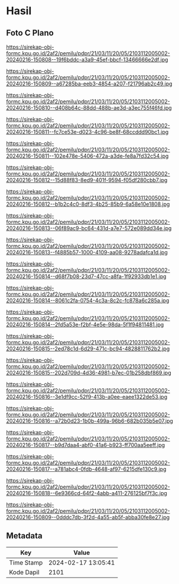 # Hasil

## Foto C Plano

https://sirekap-obj-formc.kpu.go.id/2af2/pemilu/pdpr/21/03/11/20/05/2103112005002-20240216-150808--19f6bddc-a3a9-45ef-bbcf-13466666e2df.jpg

https://sirekap-obj-formc.kpu.go.id/2af2/pemilu/pdpr/21/03/11/20/05/2103112005002-20240216-150809--a67285ba-eeb3-4854-a207-f21796ab2c49.jpg

https://sirekap-obj-formc.kpu.go.id/2af2/pemilu/pdpr/21/03/11/20/05/2103112005002-20240216-150810--d408b64c-88dd-488b-ae3d-a3ec755f46fd.jpg

https://sirekap-obj-formc.kpu.go.id/2af2/pemilu/pdpr/21/03/11/20/05/2103112005002-20240216-150811--fc7ce53e-d023-4c96-be8f-68ccddd90bc1.jpg

https://sirekap-obj-formc.kpu.go.id/2af2/pemilu/pdpr/21/03/11/20/05/2103112005002-20240216-150811--102e478e-5406-472a-a3de-fe8a7fd32c54.jpg

https://sirekap-obj-formc.kpu.go.id/2af2/pemilu/pdpr/21/03/11/20/05/2103112005002-20240216-150812--15d88f83-8ed9-401f-9594-f05df280cbb7.jpg

https://sirekap-obj-formc.kpu.go.id/2af2/pemilu/pdpr/21/03/11/20/05/2103112005002-20240216-150812--b1b2c4c0-8df3-4b25-85b9-6a58e10e1808.jpg

https://sirekap-obj-formc.kpu.go.id/2af2/pemilu/pdpr/21/03/11/20/05/2103112005002-20240216-150813--06f89ac9-bc64-431d-a7e7-572e089dd34e.jpg

https://sirekap-obj-formc.kpu.go.id/2af2/pemilu/pdpr/21/03/11/20/05/2103112005002-20240216-150813--f4885b57-1000-4109-aa08-9278adafca1d.jpg

https://sirekap-obj-formc.kpu.go.id/2af2/pemilu/pdpr/21/03/11/20/05/2103112005002-20240216-150814--d68f7b08-23d7-47cc-a8fa-1f92933db1e1.jpg

https://sirekap-obj-formc.kpu.go.id/2af2/pemilu/pdpr/21/03/11/20/05/2103112005002-20240216-150814--8061c2fa-0754-4c3a-8c2c-fc878a6c285a.jpg

https://sirekap-obj-formc.kpu.go.id/2af2/pemilu/pdpr/21/03/11/20/05/2103112005002-20240216-150814--2fd5a53e-f2bf-4e5e-98da-5f1f94811481.jpg

https://sirekap-obj-formc.kpu.go.id/2af2/pemilu/pdpr/21/03/11/20/05/2103112005002-20240216-150815--2ed78c1d-6d29-471c-bc94-4828811762b2.jpg

https://sirekap-obj-formc.kpu.go.id/2af2/pemilu/pdpr/21/03/11/20/05/2103112005002-20240216-150815--202d709d-4d36-4981-b7ec-01b258dbf869.jpg

https://sirekap-obj-formc.kpu.go.id/2af2/pemilu/pdpr/21/03/11/20/05/2103112005002-20240216-150816--3e1df9cc-52f9-413b-a0ee-eaee1322de53.jpg

https://sirekap-obj-formc.kpu.go.id/2af2/pemilu/pdpr/21/03/11/20/05/2103112005002-20240216-150816--a72b0d23-1b0b-499a-96b6-682b035b5e07.jpg

https://sirekap-obj-formc.kpu.go.id/2af2/pemilu/pdpr/21/03/11/20/05/2103112005002-20240216-150817--b9d7daa4-abf0-41a6-b923-ff700aa5eeff.jpg

https://sirekap-obj-formc.kpu.go.id/2af2/pemilu/pdpr/21/03/11/20/05/2103112005002-20240216-150817--a781abc4-0fdb-4648-af97-6215dfe130c9.jpg

https://sirekap-obj-formc.kpu.go.id/2af2/pemilu/pdpr/21/03/11/20/05/2103112005002-20240216-150818--6e9366cd-64f2-4abb-a411-276125bf7f3c.jpg

https://sirekap-obj-formc.kpu.go.id/2af2/pemilu/pdpr/21/03/11/20/05/2103112005002-20240216-150809--0dddc7db-3f2d-4a55-ab5f-abba30fe8e27.jpg


## Metadata

| Key        | Value               |
| ---------- | ------------------- |
| Time Stamp | 2024-02-17 13:05:41 |
| Kode Dapil | 2101                |



